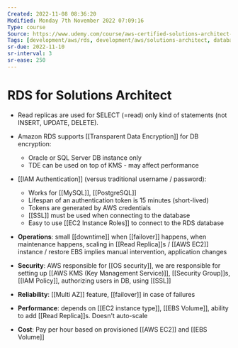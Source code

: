 ```yaml
---
Created: 2022-11-08 08:36:20
Modified: Monday 7th November 2022 07:09:16
Type: course
Source: https://www.udemy.com/course/aws-certified-solutions-architect-associate-saa-c01/?xref=E0Aed11STH4LPUQvCz0GJFABTmM=
Tags: [development/aws/rds, development/aws/solutions-architect, database, review]
sr-due: 2022-11-10
sr-interval: 3
sr-ease: 250
---
```


# RDS for Solutions Architect

- Read replicas are used for SELECT (=read) only kind of statements (not INSERT, UPDATE, DELETE).
- Amazon RDS supports [[Transparent Data Encryption]] for DB encryption:
    - Oracle or SQL Server DB instance only
    - TDE can be used on top of KMS - may affect performance
- [[IAM Authentication]] (versus traditional username / password):
    - Works for [[MySQL]], [[PostgreSQL]]
    - Lifespan of an authentication token is 15 minutes (short-lived)
    - Tokens are generated by AWS credentials
    - [[SSL]] must be used when connecting to the database
    - Easy to use [[EC2 Instance Roles]] to connect to the RDS database


- **Operations**: small [[downtime]] when [[failover]] happens, when maintenance happens, scaling in [[Read Replica]]s / [[AWS EC2]] instance / restore EBS implies manual intervention, application changes
- **Security**: AWS responsible for [[OS security]], we are responsible for setting up [[AWS KMS (Key Management Service)]], [[Security Group]]s, [[IAM Policy]], authorizing users in DB, using [[SSL]]
- **Reliability**: [[Multi AZ]] feature, [[failover]] in case of failures
- **Performance**: depends on [[EC2 instance type]], [[EBS Volume]], ability to add [[Read Replica]]s. Doesn't auto-scale
- **Cost**: Pay per hour based on provisioned [[AWS EC2]] and [[EBS Volume]]
